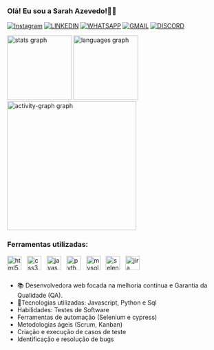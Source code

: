 ### Olá! Eu sou a Sarah Azevedo!🙋‍♀️


[![Instagram](https://img.shields.io/badge/Instagram-E4405F?style=for-the-badge&logo=instagram&logoColor=white)](https://instagram.com/sarah_azevedoo19)
[![LINKEDIN](https://img.shields.io/badge/LinkedIn-0077B5?style=for-the-badge&logo=linkedin&logoColor=white)](https://www.linkedin.com/in/sarah-azevedo-437603262/)
[![WHATSAPP](https://img.shields.io/badge/WhatsApp-25D366?style=for-the-badge&logo=whatsapp&logoColor=white)](https://web.whatsapp.com/5534992086224)
[![GMAIL](https://img.shields.io/badge/Gmail-D14836?style=for-the-badge&logo=gmail&logoColor=white)](https://https://mail.google.com/mail/u/0/#inbox)
[![DISCORD](https://img.shields.io/badge/Discord-7289DA?style=for-the-badge&logo=discord&logoColor=white)](https://support.discord.com/hc/en-us/profiles/26834895367191)

<div align="left">
  <img src="https://github-readme-stats.vercel.app/api?username=sarahadsa&hide_title=false&hide_rank=false&show_icons=true&include_all_commits=true&count_private=true&disable_animations=false&theme=synthwave&locale=en&hide_border=false&order=1" height="150" alt="stats graph"  />
  <img src="https://github-readme-stats.vercel.app/api/top-langs?username=sarahadsa&locale=en&hide_title=false&layout=compact&card_width=320&langs_count=5&theme=synthwave&hide_border=false&order=2" height="150" alt="languages graph"  />
  <img src="https://github-readme-activity-graph.vercel.app/graph?username=sarahadsa&radius=16&theme=synthwave-84&area=true&order=5" height="300" alt="activity-graph graph"  />
</div>

### Ferramentas utilizadas:

<div align="left">
  <img src="https://img.shields.io/badge/HTML5-E34F26?logo=html5&logoColor=white&style=for-the-badge" height="33" alt="html5 logo"  />
  <img width="5" />
  <img src="https://img.shields.io/badge/CSS3-1572B6?logo=css3&logoColor=white&style=for-the-badge" height="33" alt="css3 logo"  />
  <img width="5" />
  <img src="https://img.shields.io/badge/JavaScript-F7DF1E?logo=javascript&logoColor=black&style=for-the-badge" height="33" alt="javascript logo"  />
  <img width="5" />
  <img src="https://img.shields.io/badge/Python-3776AB?logo=python&logoColor=white&style=for-the-badge" height="33" alt="python logo"  />
  <img width="5" />
  <img src="https://img.shields.io/badge/MySQL-4479A1?logo=mysql&logoColor=white&style=for-the-badge" height="33" alt="mysql logo"  />
  <img width="5" />
  <img src="https://img.shields.io/badge/Selenium-43B02A?logo=selenium&logoColor=black&style=for-the-badge" height="33" alt="selenium logo"  />
  <img width="5" />
  <img src="https://img.shields.io/badge/Jira-0052CC?logo=jira&logoColor=white&style=for-the-badge" height="33" alt="jira logo"  />
</div>

###


- 📚 Desenvolvedora web focada na melhoria contínua e Garantia da Qualidade (QA).
- 💼Tecnologias utilizadas: Javascript, Python e Sql
- Habilidades: Testes de Software
- Ferramentas de automação (Selenium e cypress)
- Metodologias ágeis (Scrum, Kanban)
- Criação e execução de casos de teste
- Identificação e resolução de bugs
  

